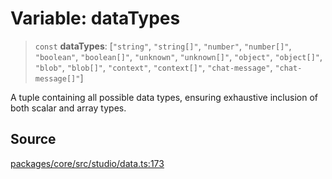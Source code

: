 # Variable: dataTypes

> `const` **dataTypes**: [`"string"`, `"string[]"`, `"number"`, `"number[]"`, `"boolean"`, `"boolean[]"`, `"unknown"`, `"unknown[]"`, `"object"`, `"object[]"`, `"blob"`, `"blob[]"`, `"context"`, `"context[]"`, `"chat-message"`, `"chat-message[]"`]

A tuple containing all possible data types, ensuring exhaustive inclusion
of both scalar and array types.

## Source

[packages/core/src/studio/data.ts:173](https://github.com/VictorS67/encre/blob/c09849eb59af073bf23be826a912f2ba4f635f93/packages/core/src/studio/data.ts#L173)
